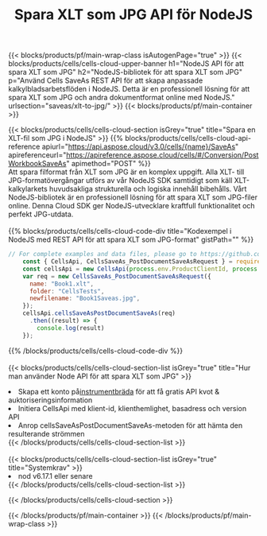 ﻿---
title:  Spara XLT som JPG API för NodeJS
description: Använder Aspose.Cells Cloud SDK för NodeJS för att spara XLT-formatfil som JPG-formatfil.
url: /sv/nodejs/saveas/xlt-to-jpg/
---
{{< blocks/products/pf/main-wrap-class isAutogenPage="true" >}}
{{< blocks/products/cells/cells-cloud-upper-banner h1="NodeJS API för att spara XLT som JPG" h2="NodeJS-bibliotek för att spara XLT som JPG" p="Använd Cells SaveAs REST API för att skapa anpassade kalkylbladsarbetsflöden i NodeJS. Detta är en professionell lösning för att spara XLT som JPG och andra dokumentformat online med NodeJS." urlsection="saveas/xlt-to-jpg/" >}}
{{< blocks/products/pf/main-container >}}

{{< blocks/products/cells/cells-cloud-section isGrey="true" title="Spara en XLT-fil som JPG i NodeJS" >}}
{{% blocks/products/cells/cells-cloud-api-reference apiurl="https://api.aspose.cloud/v3.0/cells/{name}/SaveAs" apireferenceurl="https://apireference.aspose.cloud/cells/#/Conversion/PostWorkbookSaveAs" apimethod="POST" %}}
<br/>
Att spara filformat från XLT som JPG är en komplex uppgift. Alla XLT- till JPG-formatövergångar utförs av vår NodeJS SDK samtidigt som käll XLT-kalkylarkets huvudsakliga strukturella och logiska innehåll bibehålls. Vårt NodeJS-bibliotek är en professionell lösning för att spara XLT som JPG-filer online. Denna Cloud SDK ger NodeJS-utvecklare kraftfull funktionalitet och perfekt JPG-utdata.
<br/>
<br/>
{{% blocks/products/cells/cells-cloud-code-div title="Kodexempel i NodeJS med REST API för att spara XLT som JPG-format" gistPath="" %}}
  
```js
// For complete examples and data files, please go to https://github.com/aspose-cells-cloud/aspose-cells-cloud-node/
    const { CellsApi, CellsSaveAs_PostDocumentSaveAsRequest } = require("asposecellscloud");
    const cellsApi = new CellsApi(process.env.ProductClientId, process.env.ProductClientSecret);
    var req = new CellsSaveAs_PostDocumentSaveAsRequest({
      name: "Book1.xlt",
      folder: "CellsTests",
      newfilename: "Book1Saveas.jpg",
    });
    cellsApi.cellsSaveAsPostDocumentSaveAs(req)
      .then((result) => {
        console.log(result)
    });
```
  
{{% /blocks/products/cells/cells-cloud-code-div %}}
<br/>
<br/>
{{< blocks/products/cells/cells-cloud-section-list isGrey="true" title="Hur man använder Node API för att spara XLT som JPG" >}}
<li> Skapa ett konto på<a href="https://dashboard.aspose.cloud/">instrumentbräda</a> för att få gratis API kvot & auktoriseringsinformation</li>
<li>Initiera CellsApi med klient-id, klienthemlighet, basadress och version API</li>
<li>Anrop cellsSaveAsPostDocumentSaveAs-metoden för att hämta den resulterande strömmen</li>
{{< /blocks/products/cells/cells-cloud-section-list >}}
<br/>
<br/>
{{< blocks/products/cells/cells-cloud-section-list isGrey="true" title="Systemkrav" >}}
<li>nod v6.17.1 eller senare</li>
{{< /blocks/products/cells/cells-cloud-section-list >}}

{{< /blocks/products/cells/cells-cloud-section >}}

{{< /blocks/products/pf/main-container >}}
{{< /blocks/products/pf/main-wrap-class >}}
